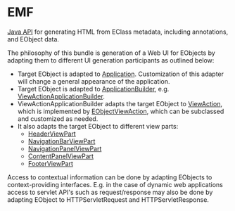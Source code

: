 # EMF

[Java API](apidocs/org.nasdanika.html.emf/apidocs/index.html) for generating HTML from EClass metadata, including annotations, and EObject data.

The philosophy of this bundle is generation of a Web UI for EObjects by adapting them to different UI generation participants as outlined below:

* Target EObject is adapted to [Application](apidocs/org.nasdanika.html.app/apidocs/index.html?org/nasdanika/html/app/Application.html). Customization of this adapter will change a general appearance of the application. 
* Target EObject is adapted to [ApplicationBuilder](apidocs/org.nasdanika.html.app/apidocs/index.html?org/nasdanika/html/app/ApplicationBuilder.html), e.g. [ViewActionApplicationBuilder](apidocs/org.nasdanika.html.emf/apidocs/index.html?org/nasdanika/html/emf/ViewActionApplicationBuilder.html).
* ViewActionApplicationBuilder adapts the target EObject to [ViewAction](apidocs/org.nasdanika.html.emf/apidocs/index.html?org/nasdanika/html/emf/ViewAction.html), which is implemented by [EObjectViewAction](apidocs/org.nasdanika.html.emf/apidocs/index.html?org/nasdanika/html/emf/EObjectViewAction.html), which can be subclassed and customized as needed.
* It also adapts the target EObject to different view parts:
    * [HeaderViewPart](apidocs/org.nasdanika.html.emf/apidocs/index.html?org/nasdanika/html/emf/HeaderViewPart.html)
    * [NavigationBarViewPart](apidocs/org.nasdanika.html.emf/apidocs/index.html?org/nasdanika/html/emf/NavigationBarViewPart.html)
    * [NavigationPanelViewPart](apidocs/org.nasdanika.html.emf/apidocs/index.html?org/nasdanika/html/emf/NavigationPanelViewPart.html)
    * [ContentPanelViewPart](apidocs/org.nasdanika.html.emf/apidocs/index.html?org/nasdanika/html/emf/ContentPanelViewPart.html)
    * [FooterViewPart](apidocs/org.nasdanika.html.emf/apidocs/index.html?org/nasdanika/html/emf/FooterViewPartViewPart.html)

Access to contextual information can be done by adapting EObjects to context-providing interfaces. E.g. in the case of dynamic web applications access to servlet API's such as request/response may also be done by adapting EObject to HTTPServletRequest and HTTPServletResponse.



